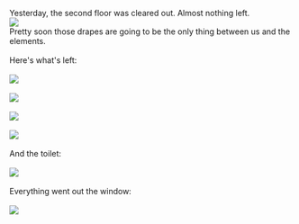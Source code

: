 <html><body><p>Yesterday, the second floor was cleared out. Almost nothing left. 
<br><img src="http://www.sdowney.org/stairsup.jpg"><br>Pretty soon those drapes are going to be the only thing between us and the elements.
<br><br>Here's what's left:
<br><br><img src="http://www.sdowney.org/right-front-demolished.jpg"><br><br><img src="http://www.sdowney.org/2005_01_26_small-img_0014.jpg"><br><br><img src="http://www.sdowney.org/2005_01_26_small-img_0017.jpg"><br><br><img src="http://www.sdowney.org/2005_01_26_small-img_0019.jpg"><br><br>And the toilet:
<br><br><img src="http://www.sdowney.org/2005_01_26_small-img_0016.jpg"><br><br>Everything went out the window:
<br><br><img src="http://www.sdowney.org/2005_01_26_small-img_0022.jpg"></p></body></html>